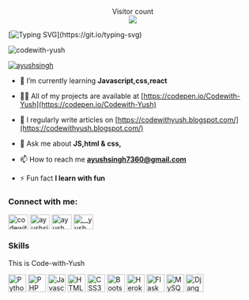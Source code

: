<p align="center"> 
  Visitor count<br>
  <img src="https://profile-counter.glitch.me/CodeAx1avek/count.svg" />
</p>

[![Typing SVG](https://readme-typing-svg.demolab.com?font=Teko&size=35&pause=1000&color=F71FC2&width=435&lines=Hello%2C+There!+%F0%9F%91%8B;This+is+AYUSH....;Nice+to+meet+you!)](https://git.io/typing-svg)

<p align="left"> <img src="https://komarev.com/ghpvc/?username=codewith-yush&label=Profile%20views&color=0e75b6&style=flat" alt="codewith-yush" /> </p>

<p align="left"> <a href="https://twitter.com/@Ayushbr58236577" target="blank"><img src="https://img.shields.io/twitter/follow/ayushsingh?logo=twitter&style=for-the-badge" alt="ayushsingh" /></a> </p>

- 🌱 I’m currently learning **Javascript,css,react**

- 👨‍💻 All of my projects are available at [https://codepen.io/Codewith-Yush](https://codepen.io/Codewith-Yush)

- 📝 I regularly write articles on [https://codewithyush.blogspot.com/](https://codewithyush.blogspot.com/)

- 💬 Ask me about **JS,html & css,**

- 📫 How to reach me **ayushsingh7360@gmail.com**

- ⚡ Fun fact **I learn with fun**

<h3 align="left">Connect with me:</h3>
<p align="left">
<a href="https://codepen.io/codewith-yush" target="blank"><img align="center" src="https://raw.githubusercontent.com/rahuldkjain/github-profile-readme-generator/master/src/images/icons/Social/codepen.svg" alt="codewith-yush" height="30" width="40" /></a>
<a href="https://twitter.com/@Ayushbr58236577" target="blank"><img align="center" src="https://raw.githubusercontent.com/rahuldkjain/github-profile-readme-generator/master/src/images/icons/Social/twitter.svg" alt="ayushsingh" height="30" width="40" /></a>
<a href="https://linkedin.com/in/ayush singh" target="blank"><img align="center" src="https://raw.githubusercontent.com/rahuldkjain/github-profile-readme-generator/master/src/images/icons/Social/linked-in-alt.svg" alt="ayush singh" height="30" width="40" /></a>
<a href="https://instagram.com/__yush.22" target="blank"><img align="center" src="https://raw.githubusercontent.com/rahuldkjain/github-profile-readme-generator/master/src/images/icons/Social/instagram.svg" alt="__yush.22" height="30" width="40" /></a>
</p>

### Skills

This is Code-with-Yush







<p align="left">
<a href="https://www.python.org/" target="_blank" rel="noreferrer"><img src="https://raw.githubusercontent.com/danielcranney/readme-generator/main/public/icons/skills/python-colored.svg" width="36" height="36" alt="Python" /></a>
<a href="https://www.php.net/" target="_blank" rel="noreferrer"><img src="https://raw.githubusercontent.com/danielcranney/readme-generator/main/public/icons/skills/php-colored.svg" width="36" height="36" alt="PHP" /></a>
<a href="https://developer.mozilla.org/en-US/docs/Web/JavaScript" target="_blank" rel="noreferrer"><img src="https://raw.githubusercontent.com/danielcranney/readme-generator/main/public/icons/skills/javascript-colored.svg" width="36" height="36" alt="Javascript" /></a>
<a href="https://developer.mozilla.org/en-US/docs/Glossary/HTML5" target="_blank" rel="noreferrer"><img src="https://raw.githubusercontent.com/danielcranney/readme-generator/main/public/icons/skills/html5-colored.svg" width="36" height="36" alt="HTML5" /></a>
<a href="https://www.w3.org/TR/CSS/#css" target="_blank" rel="noreferrer"><img src="https://raw.githubusercontent.com/danielcranney/readme-generator/main/public/icons/skills/css3-colored.svg" width="36" height="36" alt="CSS3" /></a>
<a href="https://getbootstrap.com/" target="_blank" rel="noreferrer"><img src="https://raw.githubusercontent.com/danielcranney/readme-generator/main/public/icons/skills/bootstrap-colored.svg" width="36" height="36" alt="Bootstrap" /></a>
<a href="https://www.heroku.com/" target="_blank" rel="noreferrer"><img src="https://raw.githubusercontent.com/danielcranney/readme-generator/main/public/icons/skills/heroku-colored.svg" width="36" height="36" alt="Heroku" /></a>
<a href="https://flask.palletsprojects.com/en/2.0.x/" target="_blank" rel="noreferrer"><img src="https://raw.githubusercontent.com/danielcranney/readme-generator/main/public/icons/skills/flask-colored.svg" width="36" height="36" alt="Flask" /></a>
<a href="https://www.mysql.com/" target="_blank" rel="noreferrer"><img src="https://raw.githubusercontent.com/danielcranney/readme-generator/main/public/icons/skills/mysql-colored.svg" width="36" height="36" alt="MySQL" /></a>
<a href="https://www.djangoproject.com/" target="_blank" rel="noreferrer"><img src="https://raw.githubusercontent.com/danielcranney/readme-generator/main/public/icons/skills/django-colored.svg" width="36" height="36" alt="Django" /></a>
</p>
